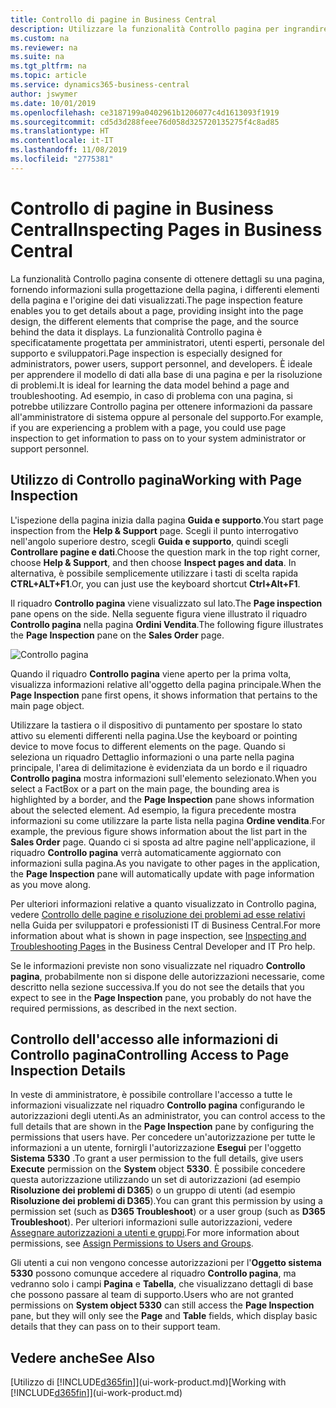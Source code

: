```yaml
---
title: Controllo di pagine in Business Central
description: Utilizzare la funzionalità Controllo pagina per ingrandire i dettagli sulla progettazione della pagina e sull'origine dei dati. Controllo pagina è ideale per la risoluzione dei problemi relativi ai dati.
ms.custom: na
ms.reviewer: na
ms.suite: na
ms.tgt_pltfrm: na
ms.topic: article
ms.service: dynamics365-business-central
author: jswymer
ms.date: 10/01/2019
ms.openlocfilehash: ce3187199a0402961b1206077c4d1613093f1919
ms.sourcegitcommit: cd5d3d288feee76d058d325720135275f4c8ad85
ms.translationtype: HT
ms.contentlocale: it-IT
ms.lasthandoff: 11/08/2019
ms.locfileid: "2775381"
---
```

# <a name="inspecting-pages-in-business-central"></a><span data-ttu-id="e88a9-104">Controllo di pagine in Business Central</span><span class="sxs-lookup"><span data-stu-id="e88a9-104">Inspecting Pages in Business Central</span></span>

<span data-ttu-id="e88a9-105">La funzionalità Controllo pagina consente di ottenere dettagli su una pagina, fornendo informazioni sulla progettazione della pagina, i differenti elementi della pagina e l'origine dei dati visualizzati.</span><span class="sxs-lookup"><span data-stu-id="e88a9-105">The page inspection feature enables you to get details about a page, providing insight into the page design, the different elements that comprise the page, and the source behind the data it displays.</span></span> <span data-ttu-id="e88a9-106">La funzionalità Controllo pagina è specificatamente progettata per amministratori, utenti esperti, personale del supporto e sviluppatori.</span><span class="sxs-lookup"><span data-stu-id="e88a9-106">Page inspection is especially designed for administrators, power users, support personnel, and developers.</span></span> <span data-ttu-id="e88a9-107">È ideale per apprendere il modello di dati alla base di una pagina e per la risoluzione di problemi.</span><span class="sxs-lookup"><span data-stu-id="e88a9-107">It is ideal for learning the data model behind a page and troubleshooting.</span></span> <span data-ttu-id="e88a9-108">Ad esempio, in caso di problema con una pagina, si potrebbe utilizzare Controllo pagina per ottenere informazioni da passare all'amministratore di sistema oppure al personale del supporto.</span><span class="sxs-lookup"><span data-stu-id="e88a9-108">For example, if you are experiencing a problem with a page, you could use page inspection to get information to pass on to your system administrator or support personnel.</span></span>

## <a name="working-with-page-inspection"></a><span data-ttu-id="e88a9-109">Utilizzo di Controllo pagina</span><span class="sxs-lookup"><span data-stu-id="e88a9-109">Working with Page Inspection</span></span>

<span data-ttu-id="e88a9-110">L'ispezione della pagina inizia dalla pagina **Guida e supporto**.</span><span class="sxs-lookup"><span data-stu-id="e88a9-110">You start page inspection from the **Help & Support** page.</span></span> <span data-ttu-id="e88a9-111">Scegli il punto interrogativo nell'angolo superiore destro, scegli **Guida e supporto**, quindi scegli **Controllare pagine e dati**.</span><span class="sxs-lookup"><span data-stu-id="e88a9-111">Choose the question mark in the top right corner, choose **Help & Support**, and then choose **Inspect pages and data**.</span></span> <span data-ttu-id="e88a9-112">In alternativa, è possibile semplicemente utilizzare i tasti di scelta rapida **CTRL+ALT+F1**.</span><span class="sxs-lookup"><span data-stu-id="e88a9-112">Or, you can just use the keyboard shortcut **Ctrl+Alt+F1**.</span></span>

<span data-ttu-id="e88a9-113">Il riquadro **Controllo pagina** viene visualizzato sul lato.</span><span class="sxs-lookup"><span data-stu-id="e88a9-113">The **Page inspection** pane opens on the side.</span></span> <span data-ttu-id="e88a9-114">Nella seguente figura viene illustrato il riquadro **Controllo pagina** nella pagina **Ordini Vendita**.</span><span class="sxs-lookup"><span data-stu-id="e88a9-114">The following figure illustrates the **Page Inspection** pane on the **Sales Order** page.</span></span>

![Controllo pagina](media/page-inspection-example.png)

<span data-ttu-id="e88a9-116">Quando il riquadro **Controllo pagina** viene aperto per la prima volta, visualizza informazioni relative all'oggetto della pagina principale.</span><span class="sxs-lookup"><span data-stu-id="e88a9-116">When the **Page Inspection** pane first opens, it shows information that pertains to the main page object.</span></span>

<span data-ttu-id="e88a9-117">Utilizzare la tastiera o il dispositivo di puntamento per spostare lo stato attivo su elementi differenti nella pagina.</span><span class="sxs-lookup"><span data-stu-id="e88a9-117">Use the keyboard or pointing device to move focus to different elements on the page.</span></span> <span data-ttu-id="e88a9-118">Quando si seleziona un riquadro Dettaglio informazioni o una parte nella pagina principale, l'area di delimitazione è evidenziata da un bordo e il riquadro **Controllo pagina** mostra informazioni sull'elemento selezionato.</span><span class="sxs-lookup"><span data-stu-id="e88a9-118">When you select a FactBox or a part on the main page, the bounding area is highlighted by a border, and the **Page Inspection** pane shows information about the selected element.</span></span> <span data-ttu-id="e88a9-119">Ad esempio, la figura precedente mostra informazioni su come utilizzare la parte lista nella pagina **Ordine vendita**.</span><span class="sxs-lookup"><span data-stu-id="e88a9-119">For example, the previous figure shows information about the list part in the **Sales Order** page.</span></span> <span data-ttu-id="e88a9-120">Quando ci si sposta ad altre pagine nell'applicazione, il riquadro **Controllo pagina** verrà automaticamente aggiornato con informazioni sulla pagina.</span><span class="sxs-lookup"><span data-stu-id="e88a9-120">As you navigate to other pages in the application, the **Page Inspection** pane will automatically update with page information as you move along.</span></span>

<span data-ttu-id="e88a9-121">Per ulteriori informazioni relative a quanto visualizzato in Controllo pagina, vedere [Controllo delle pagine e risoluzione dei problemi ad esse relativi](https://docs.microsoft.com/en-us/dynamics365/business-central/dev-itpro/developer/devenv-inspecting-pages) nella Guida per sviluppatori e professionisti IT di Business Central.</span><span class="sxs-lookup"><span data-stu-id="e88a9-121">For more information about what is shown in page inspection, see [Inspecting and Troubleshooting Pages](https://docs.microsoft.com/en-us/dynamics365/business-central/dev-itpro/developer/devenv-inspecting-pages) in the Business Central Developer and IT Pro help.</span></span>

<span data-ttu-id="e88a9-122">Se le informazioni previste non sono visualizzate nel riquadro **Controllo pagina**, probabilmente non si dispone delle autorizzazioni necessarie, come descritto nella sezione successiva.</span><span class="sxs-lookup"><span data-stu-id="e88a9-122">If you do not see the details that you expect to see in the **Page Inspection** pane, you probably do not have the required permissions, as described in the next section.</span></span>

## <a name="controlling-access-to-page-inspection-details"></a><span data-ttu-id="e88a9-123">Controllo dell'accesso alle informazioni di Controllo pagina</span><span class="sxs-lookup"><span data-stu-id="e88a9-123">Controlling Access to Page Inspection Details</span></span>

<span data-ttu-id="e88a9-124">In veste di amministratore, è possibile controllare l'accesso a tutte le informazioni visualizzate nel riquadro **Controllo pagina** configurando le autorizzazioni degli utenti.</span><span class="sxs-lookup"><span data-stu-id="e88a9-124">As an administrator, you can control access to the full details that are shown in the **Page Inspection** pane by configuring the permissions that users have.</span></span> <span data-ttu-id="e88a9-125">Per concedere un'autorizzazione per tutte le informazioni a un utente, fornirgli l'autorizzazione **Esegui** per l'oggetto **Sistema** **5330** .</span><span class="sxs-lookup"><span data-stu-id="e88a9-125">To grant a user permission to the full details, give users **Execute** permission on the **System** object **5330**.</span></span> <span data-ttu-id="e88a9-126">È possibile concedere questa autorizzazione utilizzando un set di autorizzazioni (ad esempio **Risoluzione dei problemi di D365**) o un gruppo di utenti (ad esempio **Risoluzione dei problemi di D365**).</span><span class="sxs-lookup"><span data-stu-id="e88a9-126">You can grant this permission by using a permission set (such as **D365 Troubleshoot**) or a user group (such as **D365 Troubleshoot**).</span></span> <span data-ttu-id="e88a9-127">Per ulteriori informazioni sulle autorizzazioni, vedere [Assegnare autorizzazioni a utenti e gruppi](ui-define-granular-permissions.md).</span><span class="sxs-lookup"><span data-stu-id="e88a9-127">For more information about permissions, see [Assign Permissions to Users and Groups](ui-define-granular-permissions.md).</span></span>

<span data-ttu-id="e88a9-128">Gli utenti a cui non vengono concesse autorizzazioni per l'**Oggetto sistema 5330** possono comunque accedere al riquadro **Controllo pagina**, ma vedranno solo i campi **Pagina** e **Tabella**, che visualizzano dettagli di base che possono passare al team di supporto.</span><span class="sxs-lookup"><span data-stu-id="e88a9-128">Users who are not granted permissions on **System object 5330** can still access the **Page Inspection** pane, but they will only see the **Page** and **Table** fields, which display basic details that they can pass on to their support team.</span></span>

## <a name="see-also"></a><span data-ttu-id="e88a9-129">Vedere anche</span><span class="sxs-lookup"><span data-stu-id="e88a9-129">See Also</span></span>

<span data-ttu-id="e88a9-130">[Utilizzo di [!INCLUDE[d365fin](includes/d365fin_md.md)]](ui-work-product.md)</span><span class="sxs-lookup"><span data-stu-id="e88a9-130">[Working with [!INCLUDE[d365fin](includes/d365fin_md.md)]](ui-work-product.md)</span></span>  
